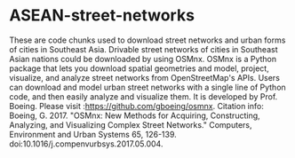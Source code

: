 # ASEAN-street-networks
These are code chunks used to download street networks and urban forms of cities in Southeast Asia.
Drivable street networks of cities in Southeast Asian nations could be downloaded by using OSMnx. OSMnx is a Python package that lets you download spatial geometries and model, project, visualize, and analyze street networks from OpenStreetMap's APIs. Users can download and model urban street networks with a single line of Python code, and then easily analyze and visualize them. It is developed by Prof. Boeing. Please visit :https://github.com/gboeing/osmnx. Citation info: Boeing, G. 2017. "OSMnx: New Methods for Acquiring, Constructing, Analyzing, and Visualizing Complex Street Networks." Computers, Environment and Urban Systems 65, 126-139. doi:10.1016/j.compenvurbsys.2017.05.004.
